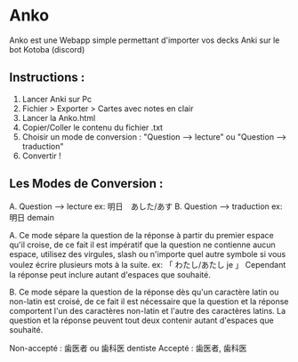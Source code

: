 # Anko
Anko est une Webapp simple permettant d'importer vos decks Anki sur le bot Kotoba (discord)

Instructions :
--------------
1) Lancer Anki sur Pc
2) Fichier > Exporter > Cartes avec notes en clair
3) Lancer la Anko.html
4) Copier/Coller le contenu du fichier .txt
5) Choisir un mode de conversion : "Question --> lecture" ou "Question --> traduction"
6) Convertir !

Les Modes de Conversion :
-------------------------
A. Question --> lecture
ex: 明日　あした/あす
B. Question --> traduction
ex: 明日 demain

A. Ce mode sépare la question de la réponse à partir du premier espace qu'il croise, de ce fait il est impératif que la question ne contienne aucun espace, utilisez des virgules, slash ou n'importe quel autre symbole si vous voulez écrire plusieurs mots à la suite. ex: 「 わたし/あたし je 」 
Cependant la réponse peut inclure autant d'espaces que souhaité.

B. Ce mode sépare la question de la réponse dès qu'un caractère latin ou non-latin est croisé, de ce fait il est nécessaire que la question et la réponse comportent l'un des caractères non-latin et l'autre des caractères latins. La question et la réponse peuvent tout deux contenir autant d'espaces que souhaité.

Non-accepté : 歯医者 ou 歯科医 dentiste
Accepté : 歯医者, 歯科医
